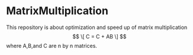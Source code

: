 # MatrixMultiplication
This repository is about optimization and speed up of matrix multiplication
$$
\[
    C = C + AB    
\]
$$
where A,B,and C are n by n matrices.
